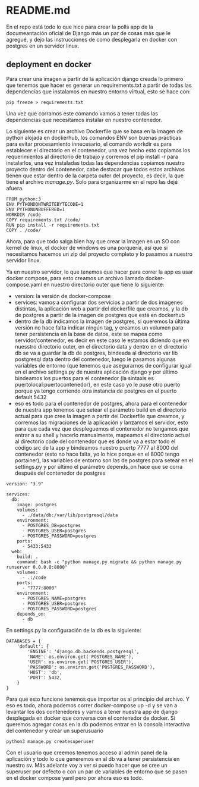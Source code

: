 # README.md

En el repo está todo lo que hice para crear la polls app de la documeantación oficial de Django más un par de cosas más que le agregué, y dejo las instrucciones de como desplegarla en docker con postgres en un servidor linux.

## deployment en docker

Para crear una imagen a partir de la aplicación django creada lo primero que tenemos que hacer es generar un requirements.txt a partir de todas las dependencias que instalamos en nuestro entorno virtual, esto se hace con:
```
pip freeze > requirements.txt
```
Una vez que corramos este comando vamos a tener todas las dependencias que necesitamos instalar en nuestro contenedor.

Lo siguiente es crear un archivo Dockerfile que se basa en la imagen de python alojada en dockerhub, los comandos ENV son buenas prácticas para evitar procesamiento innecesario, el comando workdir es para establecer el directorio en el contenedor, una vez hecho esto copiamos los requerimientos al directorio de trabajo y corremos el pip install -r para instalarlos, una vez instaladas todas las dependencias copiamos nuestro proyecto dentro del contenedor, cabe destacar que todos estos archivos tienen que estar dentro de la carpeta outer del proyecto, es decir, la que tiene el archivo _manage.py_. Solo para organizarme en el repo las dejé afuera.

```
FROM python:3
ENV PYTHONDONTWRITEBYTECODE=1
ENV PYTHONUNBUFFERED=1
WORKDIR /code
COPY requirements.txt /code/
RUN pip install -r requirements.txt
COPY . /code/
```

Ahora, para que todo salga bien hay que crear la imagen en un SO con kernel de linux, el docker de windows es una porquería, así que si necesitamos hacemos un zip del proyecto completo y lo pasamos a nuestro servidor linux.

Ya en nuestro servidor, lo que tenemos que hacer para correr la app es usar docker compose, para esto creamos un archivo llamado docker-compose.yaml en nuestro directorio outer que tiene lo siguiente:
- version: la versión de docker-compose
- services: vamos a configurar dos servicios a partir de dos imagenes distintas, la aplicación web a partir del dockerfile que creamos, y la db de postgres a partir de la imagen de postgres que está en dockerhub
- dentro de la db indicamos la imagen de postgres, si queremos la última versión no hace falta indicar ningún tag, y creamos un volumen para tener persistencia en la base de datos, este se mapea como servidor/contenedor, es decir en este caso le estamos diciendo que en nuesstro directorio outer, en el directorio data y dentro en el directorio db se va a guardar la db de postgres, bindeada al directorio var lib postgresql data dentro del contenedor, luego le pasamos algunas variables de entorno (que tenemos que asegurarnos de configurar igual en el archivo settings.py de nuestra aplicación django y por último bindeamos los puertos para el contenedor (la sintaxis es puertolocal:puertocontenedor), en este caso yo le puse otro puerto porque ya tengo corriendo otra instancia de postgres en el puerto default 5432
- eso es todo para el contenedor de postgres, ahora para el contenedor de nuestra app tenemos que setear el parámetro build en el directorio actual para que cree la imagen a partir del Dockerfile que creamos, y corremos las migraciones de la aplicación y lanzamos el servidor, esto para que cada vez que despleguemos el contenedor no tengamos que entrar a su shell y hacerlo manualmente, mapeamos el directorio actual al directorio code del contenedor que es donde va a estar todo el código src de la app y bindeamos nuestro puertp 7777 al 8000 del contenedor (esto no hace falta, yo lo hice porque en el 8000 tengo portainer), las variables de entorno son las de postgres para setear en el settings.py y por último el parámetro depends_on hace que se corra después del contenedor de postgres
```
version: "3.9"
   
services:
  db:
    image: postgres
    volumes:
      - ./data/db:/var/lib/postgresql/data
    environment:
      - POSTGRES_DB=postgres
      - POSTGRES_USER=postgres
      - POSTGRES_PASSWORD=postgres
    ports:
      - 5433:5433
  web:
    build: .
    command: bash -c "python manage.py migrate && python manage.py runserver 0.0.0.0:8000"
    volumes:
      - .:/code
    ports:
      - "7777:8000"
    environment:
      - POSTGRES_NAME=postgres
      - POSTGRES_USER=postgres
      - POSTGRES_PASSWORD=postgres
    depends_on:
      - db

```

En settings.py la configuración de la db es la siguiente:
```
DATABASES = {
    'default': {
        'ENGINE': 'django.db.backends.postgresql',
        'NAME': os.environ.get('POSTGRES_NAME'),
        'USER': os.environ.get('POSTGRES_USER'),
        'PASSWORD': os.environ.get('POSTGRES_PASSWORD'),
        'HOST': 'db',
        'PORT': 5432,
    }
}
```
Para que esto funcione tenemos que importar os al principio del archivo. Y eso es todo, ahora podemos correr docker-compose up -d y se van a levantar los dos contenedores y vamos a tener nuestra app de django desplegada en docker que conversa con el contenedor de docker. Si queremos agregar cosas en la db podemos entrar en la consola interactiva del contenedor y crear un superusuario
```
python3 manage.py createsuperuser
```
Con el usuario que creemos tenemos acceso al admin panel de la aplicación y todo lo que generemos en al db va a tener persistencia en nuestro sv. Más adelante voy a ver si puedo hacer que se cree un superuser por defecto o con un par de variables de entorno que se pasen en el docker compose yaml pero por ahora eso es todo.
